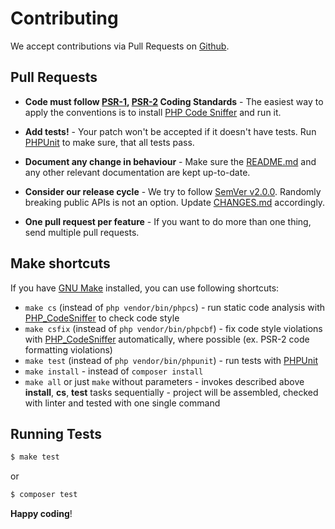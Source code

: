 # Contributing

We accept contributions via Pull Requests on [Github](https://github.com/Saritasa/php-laravel-entity-services).


## Pull Requests

- **Code must follow [PSR-1](http://www.php-fig.org/psr/psr-1/), [PSR-2](http://www.php-fig.org/psr/psr-2/)
  Coding Standards** - The easiest way to apply the conventions is to install
  [PHP Code Sniffer](http://pear.php.net/package/PHP_CodeSniffer) and run it.

- **Add tests!** - Your patch won't be accepted if it doesn't have tests.
  Run [PHPUnit](https://phpunit.de/) to make sure, that all tests pass.

- **Document any change in behaviour** - Make sure the [README.md](README.md)
  and any other relevant documentation are kept up-to-date.

- **Consider our release cycle** - We try to follow [SemVer v2.0.0](http://semver.org/).
  Randomly breaking public APIs is not an option. Update [CHANGES.md](CHANGES.md) accordingly.

- **One pull request per feature** - If you want to do more than one thing, send multiple pull requests.

## Make shortcuts

If you have [GNU Make](https://www.gnu.org/software/make/) installed, you can use following shortcuts:

- ```make cs``` (instead of ```php vendor/bin/phpcs```) -
    run static code analysis with [PHP_CodeSniffer](https://github.com/squizlabs/PHP_CodeSniffer)
    to check code style
- ```make csfix``` (instead of ```php vendor/bin/phpcbf```) -
    fix code style violations with [PHP_CodeSniffer](https://github.com/squizlabs/PHP_CodeSniffer)
    automatically, where possible (ex. PSR-2 code formatting violations)
- ```make test``` (instead of ```php vendor/bin/phpunit```) -
    run tests with [PHPUnit](https://phpunit.de/)
- ```make install``` - instead of ```composer install```
- ```make all``` or just ```make``` without parameters -
    invokes described above **install**, **cs**, **test** tasks sequentially -
    project will be assembled, checked with linter and tested with one single command


## Running Tests

``` bash
$ make test
```
or
``` bash
$ composer test
```


**Happy coding**!
